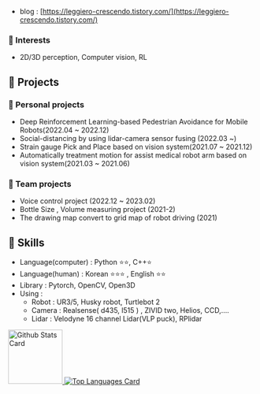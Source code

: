- blog : [https://leggiero-crescendo.tistory.com/](https://leggiero-crescendo.tistory.com/)

### 💖 Interests
- 2D/3D perception, Computer vision, RL

## 🌱 Projects

### 📌 Personal projects
- Deep Reinforcement Learning-based Pedestrian Avoidance for Mobile Robots(2022.04 ~ 2022.12)
- Social-distancing by using lidar-camera sensor fusing (2022.03 ~)
- Strain gauge Pick and Place based on vision system(2021.07 ~ 2021.12)
- Automatically treatment motion for assist medical robot arm based on vision system(2021.03 ~ 2021.06)

### 📌 Team projects
- Voice control project (2022.12 ~ 2023.02)
- Bottle Size , Volume measuring project (2021-2)
- The drawing map convert to grid map of robot driving (2021)

## 🐍 Skills

- Language(computer) : Python ⭐⭐, C++⭐
- Language(human) : Korean ⭐⭐⭐ , English ⭐⭐
- Library : Pytorch, OpenCV, Open3D
- Using :
    - Robot : UR3/5, Husky robot, Turtlebot 2
    - Camera : Realsense( d435, l515 ) , ZIVID two, Helios, CCD,….
    - Lidar : Velodyne 16 channel Lidar(VLP puck), RPlidar


<!-- markdownlint-disable MD033 -->
<a href="https://github.com/anuraghazra/github-readme-stats#github-stats-card">
  <img
    src="https://github-readme-stats.vercel.app/api?username=leggiero-crescendo&hide_title=true&show_icons=true&include_all_commits=true&count_private=true&hide_border=true&theme=onedark&title_color=5f4b8b&text_color=f0eee9&icon_color=00abc0"
    alt="Github Stats Card"
    height="110"
  />
</a>

<a href="https://github.com/anuraghazra/github-readme-stats#top-languages-card">
  <img
    src="https://github-readme-stats.vercel.app/api/top-langs?username=leggiero-crescendo&hide=css,tex&hide_title=true&layout=compact&langs_count=8&hide_border=true&theme=onedark&title_color=5f4b8b&text_color=f0eee9&icon_color=00abc0"
    alt="Top Languages Card"
  />
</a>



